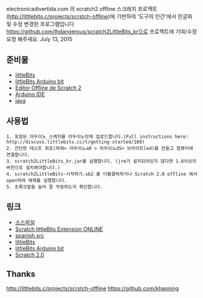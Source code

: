   electronicadivertida.com 의 scratch2 offline 스크래치 프로젝트 (http://littlebits.c/projects/scrstch-offline)에 기반하여 '도구의 인간'에서 한글화 및 수정 변경한 프로그램입니다
  https://github.com/lhdangerous/scratch2LittleBits_kr으로 프로젝트에 기여/수정요청 해주세요.
 July 13, 2015


준비물
-----------
- [littleBits](http://littlebits.cc)
- [littleBits Arduino bit](http://littlebits.cc/bits/arduino)
- [Editor Offline de Scratch 2](http://scratch.mit.edu/scratch2download/)
- [Arduino IDE](http://arduino.cc/en/main/software)
- [java](https://www.java.com/es/download/)

사용법
-----------

    1. 포함된 아두이노 스케치를 아두이노빗에 업로드합니다.(Full instructions here: http://discuss.littlebits.cc/t/getting-started/109)
    2. 간단한 테스트 회로(파워> 아두이노a0 > 아두이노d5> 브라이트led)를 만들고 컴퓨터에 연결합니다.
    3. scratch2LittleBits_kr.jar를 실행합니다. (jre가 설치되어있지 않다면 1.6이상의 버전으로 설치해야합니다.)  
    4. scratch2LittleBits-시작하기.sb2 를 더블클릭하거나 Scratch 2.0 offline 에서 open하여 예제를 실행합니다.
    5. 초록깃발을 눌러 잘 작동하는지 확인합니다.


링크
-----
- [소스파일](https://github.com/lhdangerous/scratch2LittleBits_kr)
- [Scratch littleBits Extension ONLINE](https://github.com/khanning)
- [spanish src](https://github.com/electronicadivertida/scratch2LittleBits)
- [littleBits](http://littlebits.cc)
- [littleBits Arduino bit](http://littlebits.cc/bits/arduino)
- [Scratch 2.0](http://scratch.mit.edu)

Thanks
-----
http://littlebits.c/projects/scrstch-offline
https://github.com/khanning
